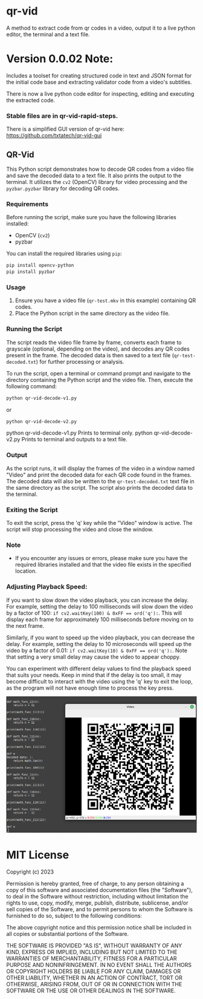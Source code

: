 # qr-vid
A method to extract code from qr codes in a video, output it to a live python editor, the terminal and a text file. 

# Version 0.0.02 Note: 

Includes a toolset for creating structured code in text and JSON format for the initial code base and extracting validator code from a video's subtitles. 

There is now a live python code editor for inspecting, editing and executing the extracted code.

### Stable files are in qr-vid-rapid-steps.
There is a simplified GUI version of qr-vid here: https://github.com/txtatech/qr-vid-gui

## QR-Vid

This Python script demonstrates how to decode QR codes from a video file and save the decoded data to a text file. It also prints the output to the terminal. It utilizes the `cv2` (OpenCV) library for video processing and the `pyzbar.pyzbar` library for decoding QR codes.

### Requirements

Before running the script, make sure you have the following libraries installed:

- OpenCV (`cv2`)
- pyzbar

You can install the required libraries using `pip`:

```bash
pip install opencv-python
pip install pyzbar
```

### Usage

1. Ensure you have a video file (`qr-test.mkv` in this example) containing QR codes.
2. Place the Python script in the same directory as the video file.

### Running the Script

The script reads the video file frame by frame, converts each frame to grayscale (optional, depending on the video), and decodes any QR codes present in the frame. The decoded data is then saved to a text file (`qr-test-decoded.txt`) for further processing or analysis.

To run the script, open a terminal or command prompt and navigate to the directory containing the Python script and the video file. Then, execute the following command:

```bash
python qr-vid-decode-v1.py
```
or

```bash
python qr-vid-decode-v2.py
```

python qr-vid-decode-v1.py Prints to terminal only.
python qr-vid-decode-v2.py Prints to terminal and outputs to a text file.

### Output

As the script runs, it will display the frames of the video in a window named "Video" and print the decoded data for each QR code found in the frames. The decoded data will also be written to the `qr-test-decoded.txt` text file in the same directory as the script. The script also prints the decoded data to the terminal.

### Exiting the Script

To exit the script, press the 'q' key while the "Video" window is active. The script will stop processing the video and close the window.

### Note

- If you encounter any issues or errors, please make sure you have the required libraries installed and that the video file exists in the specified location.

### Adjusting Playback Speed:

If you want to slow down the video playback, you can increase the delay. For example, setting the delay to 100 milliseconds will slow down the video by a factor of 100: `if cv2.waitKey(100) & 0xFF == ord('q'):`. This will display each frame for approximately 100 milliseconds before moving on to the next frame.

Similarly, if you want to speed up the video playback, you can decrease the delay. For example, setting the delay to 10 microseconds will speed up the video by a factor of 0.01: `if cv2.waitKey(10) & 0xFF == ord('q'):`. Note that setting a very small delay may cause the video to appear choppy.

You can experiment with different delay values to find the playback speed that suits your needs. Keep in mind that if the delay is too small, it may become difficult to interact with the video using the 'q' key to exit the loop, as the program will not have enough time to process the key press.

![Example Image](https://github.com/txtatech/qr-vid/blob/main/qr-vid/qr-vid-decode-example.png)

# MIT License

Copyright (c) 2023

Permission is hereby granted, free of charge, to any person obtaining a copy
of this software and associated documentation files (the "Software"), to deal
in the Software without restriction, including without limitation the rights
to use, copy, modify, merge, publish, distribute, sublicense, and/or sell
copies of the Software, and to permit persons to whom the Software is
furnished to do so, subject to the following conditions:

The above copyright notice and this permission notice shall be included in all
copies or substantial portions of the Software.

THE SOFTWARE IS PROVIDED "AS IS", WITHOUT WARRANTY OF ANY KIND, EXPRESS OR
IMPLIED, INCLUDING BUT NOT LIMITED TO THE WARRANTIES OF MERCHANTABILITY,
FITNESS FOR A PARTICULAR PURPOSE AND NONINFRINGEMENT. IN NO EVENT SHALL THE
AUTHORS OR COPYRIGHT HOLDERS BE LIABLE FOR ANY CLAIM, DAMAGES OR OTHER
LIABILITY, WHETHER IN AN ACTION OF CONTRACT, TORT OR OTHERWISE, ARISING FROM,
OUT OF OR IN CONNECTION WITH THE SOFTWARE OR THE USE OR OTHER DEALINGS IN THE
SOFTWARE.

